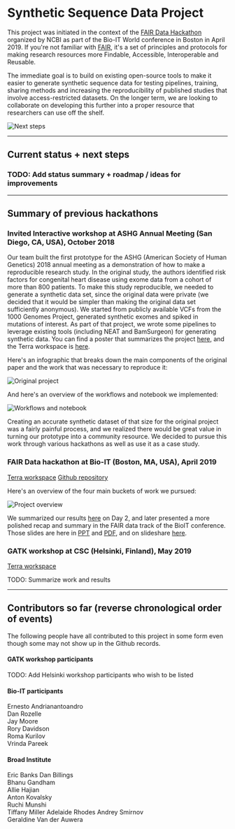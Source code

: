 # Synthetic Sequence Data Project

This project was initiated in the context of the [FAIR Data Hackathon](https://www.bio-itworldexpo.com/fair-data-hackathon) organized by NCBI as part of the Bio-IT World conference in Boston in April 2019. If you're not familiar with [FAIR](https://www.nature.com/articles/sdata201618), it's a set of principles and protocols for making research resources more Findable, Accessible, Interoperable and Reusable. 

The immediate goal is to build on existing open-source tools to make it easier to generate synthetic sequence data for testing pipelines, training, sharing methods and increasing the reproducibility of published studies that involve access-restricted datasets. On the longer term, we are looking to collaborate on developing this further into a proper resource that researchers can use off the shelf.

![Next steps](./images/next-steps.png)

----

## Current status + next steps

### TODO: Add status summary + roadmap / ideas for improvements

----

## Summary of previous hackathons

### Invited Interactive workshop at ASHG Annual Meeting (San Diego, CA, USA), October 2018

Our team built the first prototype for the ASHG (American Society of Human Genetics) 2018 annual meeting as a demonstration of how to make a reproducible research study. In the original study, the authors identified risk factors for congenital heart disease using exome data from a cohort of more than 800 patients. To make this study reproducible, we needed to generate a synthetic data set, since the original data were private (we decided that it would be simpler than making the original data set sufficiently anonymous). We started from publicly available VCFs from the 1000 Genomes Project, generated synthetic exomes and spiked in mutations of interest. As part of that project, we wrote some pipelines to leverage existing tools (including NEAT and BamSurgeon) for generating synthetic data. You can find a poster that summarizes the project [here](https://broad.io/ASHG2018), and the Terra workspace is [here](https://app.terra.bio/#workspaces/help-gatk/Reproducibility_Case_Study_Tetralogy_of_Fallot). 

Here's an infographic that breaks down the main components of the original paper and the work that was necessary to reproduce it:

![Original project](./images/case-study-cropped.png)

And here's an overview of the workflows and notebook we implemented:

![Workflows and notebook](./images/original-materials.png)

Creating an accurate synthetic dataset of that size for the original project was a fairly painful process, and we realized there would be great value in turning our prototype into a community resource. We decided to pursue this work through various hackathons as well as use it as a case study. 

### FAIR Data hackathon at Bio-IT (Boston, MA, USA), April 2019

[Terra workspace](https://app.terra.bio/#workspaces/bioit-hackathon/BioIT-Hackathon-2019-Synthetic-Data-Team)
[Github repository](https://github.com/NCBI-Hackathons/Bringing-the-Power-of-Synthetic-Data-Generation-to-the-Masses)

Here's an overview of the four main buckets of work we pursued:

![Project overview](./images/project-design.png)

We summarized our results [here](./results.md) on Day 2, and later presented a more polished recap and summary in the FAIR data track of the BioIT conference. Those slides are here in [PPT](./presentations/BioIT19-FAIR-hackathon-syntheticdata-report.ppt) and [PDF](./presentations/BioIT19-FAIR-hackathon-syntheticdata-report.pdf), and on slideshare [here](https://www.slideshare.net/GeraldineVanderAuwer/bio-ithackathon/GeraldineVanderAuwer/bio-ithackathon). 

### GATK workshop at CSC (Helsinki, Finland), May 2019

[Terra workspace](https://app.terra.bio/#workspaces/bioit-hackathon/GATK-Hackathon-1905-Synthetic-Data)

TODO: Summarize work and results

---- 

## Contributors so far (reverse chronological order of events)

The following people have all contributed to this project in some form even though some may not show up in the Github records. 

#### GATK workshop participants
TODO: Add Helsinki workshop participants who wish to be listed

#### Bio-IT participants
Ernesto Andrianantoandro   
Dan Rozelle   
Jay Moore   
Rory Davidson   
Roma Kurilov   
Vrinda Pareek   

#### Broad Institute
Eric Banks 
Dan Billings   
Bhanu Gandham    
Allie Hajian   
Anton Kovalsky   
Ruchi Munshi   
Tiffany Miller
Adelaide Rhodes 
Andrey Smirnov  
Geraldine Van der Auwera 
